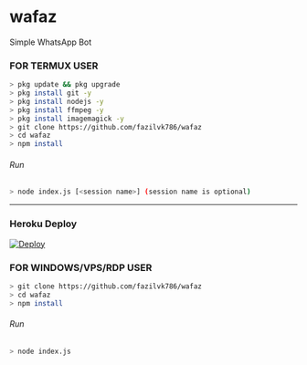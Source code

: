 # wafaz
Simple WhatsApp Bot

### FOR TERMUX USER
```bash
> pkg update && pkg upgrade
> pkg install git -y
> pkg install nodejs -y
> pkg install ffmpeg -y
> pkg install imagemagick -y
> git clone https://github.com/fazilvk786/wafaz
> cd wafaz
> npm install
```
###### Run
```bash
> node index.js [<session name>] (session name is optional)
```

---------

### Heroku Deploy
[![Deploy](https://www.herokucdn.com/deploy/button.svg)](https://heroku.com/deploy)


### FOR WINDOWS/VPS/RDP USER
```bash
> git clone https://github.com/fazilvk786/wafaz
> cd wafaz
> npm install
```
###### Run
```bash
> node index.js
```
